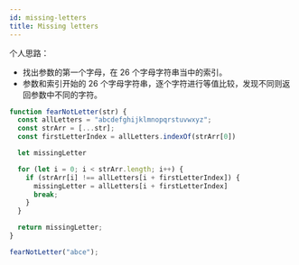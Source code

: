 ```yaml
---
id: missing-letters
title: Missing letters
---
```


个人思路：

- 找出参数的第一个字母，在 26 个字母字符串当中的索引。
- 参数和索引开始的 26 个字母字符串，逐个字符进行等值比较，发现不同则返回参数中不同的字符。

```js
function fearNotLetter(str) {
  const allLetters = "abcdefghijklmnopqrstuvwxyz";
  const strArr = [...str];
  const firstLetterIndex = allLetters.indexOf(strArr[0])

  let missingLetter

  for (let i = 0; i < strArr.length; i++) {
    if (strArr[i] !== allLetters[i + firstLetterIndex]) {
      missingLetter = allLetters[i + firstLetterIndex]
      break;
    }
  }

  return missingLetter;
}

fearNotLetter("abce");
```
